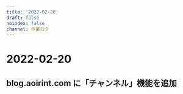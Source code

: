 ```yaml
---
title: '2022-02-20'
draft: false
noindex: false
channel: 作業ログ
---
```

# 2022-02-20

## blog.aoirint.com に「チャンネル」機能を追加

